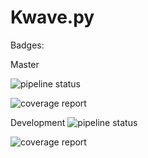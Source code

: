 # Kwave.py

Badges:

Master

![pipeline status](https://gitlab.lrz.de/CAMP_IFL/k-wave.py/badges/master/pipeline.svg)

![coverage report](https://gitlab.lrz.de/CAMP_IFL/k-wave.py/badges/master/coverage.svg)

Development 
![pipeline status](https://gitlab.lrz.de/CAMP_IFL/k-wave.py/badges/dev/pipeline.svg)

![coverage report](https://gitlab.lrz.de/CAMP_IFL/k-wave.py/badges/dev/coverage.svg)
